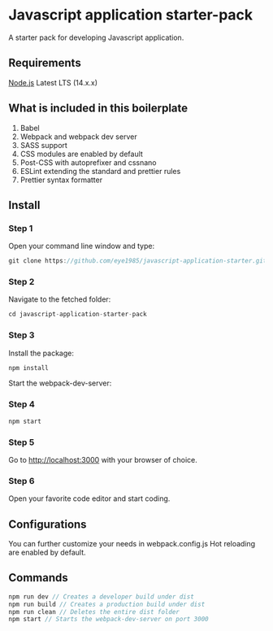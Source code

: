 # Javascript application starter-pack

A starter pack for developing Javascript application.


## Requirements
[Node.js](https://nodejs.org) Latest LTS (14.x.x)

## What is included in this boilerplate
1. Babel
2. Webpack and webpack dev server
3. SASS support   
4. CSS modules are enabled by default
5. Post-CSS with autoprefixer and cssnano
6. ESLint extending the standard and prettier rules
7. Prettier syntax formatter

## Install
### Step 1
Open your command line window and type:
```javascript
git clone https://github.com/eye1985/javascript-application-starter.git
```

### Step 2
Navigate to the fetched folder:
```javascript
cd javascript-application-starter-pack
```

### Step 3
Install the package:
```javascript
npm install
```

Start the webpack-dev-server:
### Step 4
```javascript
npm start
```

### Step 5
Go to [http://localhost:3000](http://localhost:3000) with your browser of choice.

### Step 6
Open your favorite code editor and start coding.

## Configurations
You can further customize your needs in webpack.config.js
Hot reloading are enabled by default.

## Commands

```javascript
npm run dev // Creates a developer build under dist
npm run build // Creates a production build under dist
npm run clean // Deletes the entire dist folder
npm start // Starts the webpack-dev-server on port 3000
```
